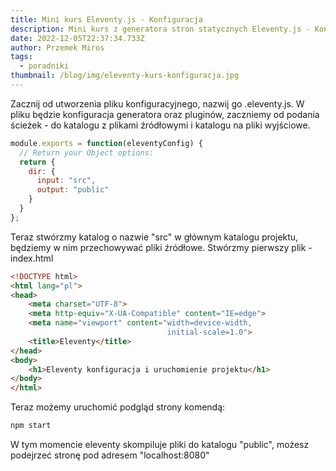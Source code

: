 ```yaml
---
title: Mini kurs Eleventy.js - Konfiguracja
description: Mini kurs z generatora stron statycznych Eleventy.js - Konfiguracja
date: 2022-12-05T22:37:34.733Z
author: Przemek Miros
tags: 
  - poradniki
thumbnail: /blog/img/eleventy-kurs-konfiguracja.jpg
---
```

Zacznij od utworzenia pliku konfiguracyjnego, nazwij go .eleventy.js. W pliku będzie konfiguracja generatora oraz pluginów, zaczniemy od podania ścieżek - do katalogu z plikami źródłowymi i katalogu na pliki wyjściowe.

```javascript
module.exports = function(eleventyConfig) {
  // Return your Object options:
  return {
    dir: {
      input: "src",
      output: "public"
    }
  }
};
```

Teraz stwórzmy katalog o nazwie "src" w głównym katalogu projektu, będziemy w nim przechowywać pliki źródłowe. Stwórzmy pierwszy plik - index.html

```html
<!DOCTYPE html>
<html lang="pl">
<head>
    <meta charset="UTF-8">
    <meta http-equiv="X-UA-Compatible" content="IE=edge">
    <meta name="viewport" content="width=device-width, 
                                   initial-scale=1.0">
    <title>Eleventy</title>
</head>
<body>
    <h1>Eleventy konfiguracja i uruchomienie projektu</h1>
</body>
</html>
```

Teraz możemy uruchomić podgląd strony komendą:

```javascript
npm start
```

W tym momencie eleventy skompiluje pliki do katalogu "public", możesz podejrzeć stronę pod adresem "localhost:8080"

